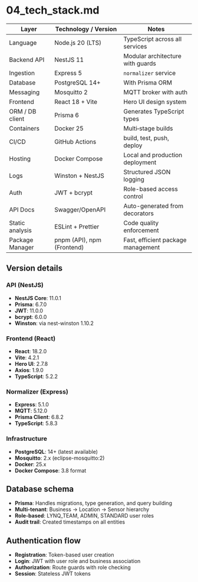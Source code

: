 # 04_tech_stack.md

| Layer            | Technology / Version           | Notes                                      |
|------------------|--------------------------------|--------------------------------------------|
| Language         | Node.js 20 (LTS)               | TypeScript across all services            |
| Backend API      | NestJS 11                      | Modular architecture with guards          |
| Ingestion        | Express 5                      | `normalizer` service                       |
| Database         | PostgreSQL 14+                 | With Prisma ORM                           |
| Messaging        | Mosquitto 2                    | MQTT broker with auth                      |
| Frontend         | React 18 + Vite                | Hero UI design system                     |
| ORM / DB client  | Prisma 6                       | Generates TypeScript types                 |
| Containers       | Docker 25                      | Multi‑stage builds                         |
| CI/CD            | GitHub Actions                 | build, test, push, deploy                  |
| Hosting          | Docker Compose                 | Local and production deployment            |
| Logs             | Winston + NestJS               | Structured JSON logging                    |
| Auth             | JWT + bcrypt                   | Role-based access control                 |
| API Docs         | Swagger/OpenAPI                | Auto-generated from decorators            |
| Static analysis  | ESLint + Prettier              | Code quality enforcement                   |
| Package Manager  | pnpm (API), npm (Frontend)     | Fast, efficient package management        |

## Version details

### API (NestJS)
- **NestJS Core**: 11.0.1
- **Prisma**: 6.7.0
- **JWT**: 11.0.0
- **bcrypt**: 6.0.0
- **Winston**: via nest-winston 1.10.2

### Frontend (React)
- **React**: 18.2.0
- **Vite**: 4.2.1
- **Hero UI**: 2.7.8
- **Axios**: 1.9.0
- **TypeScript**: 5.2.2

### Normalizer (Express)
- **Express**: 5.1.0
- **MQTT**: 5.12.0
- **Prisma Client**: 6.8.2
- **TypeScript**: 5.8.3

### Infrastructure
- **PostgreSQL**: 14+ (latest available)
- **Mosquitto**: 2.x (eclipse-mosquitto:2)
- **Docker**: 25.x
- **Docker Compose**: 3.8 format

## Database schema
- **Prisma**: Handles migrations, type generation, and query building
- **Multi-tenant**: Business → Location → Sensor hierarchy
- **Role-based**: LYNQ_TEAM, ADMIN, STANDARD user roles
- **Audit trail**: Created timestamps on all entities

## Authentication flow
- **Registration**: Token-based user creation
- **Login**: JWT with user role and business association
- **Authorization**: Route guards with role checking
- **Session**: Stateless JWT tokens
